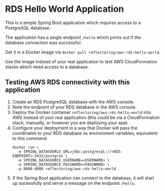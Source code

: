 # RDS Hello World Application

This is a simple Spring Boot application which requires access to a PostgreSQL database.

The application has a single endpoint `/hello` which prints out if the database connection was successful.

Get it in a Docker image via `docker pull reflectoring/aws-rds-hello-world`.

Use the image instead of your real application to test AWS CloudFormation stacks which need access to a database.

## Testing AWS RDS connectivity with this application

1. Create an RDS PostgreSQL database with the AWS console.
2. Note the endpoint of your RDS database in the AWS console.
3. Deploy the Docker container `reflectoring/aws-rds-hello-world` into AWS instead of your real application (this could be via a CloudFormation stack, manually, or however you are deploying your app).
4. Configure your deployment in a way that Docker will pass the coordinates to your RDS database as environment variables, equivalent to this command:
    ``` 
    docker run \
      -e SPRING_DATASOURCE_URL=jdbc:postgresql://<RDS-ENDPOINT>:5432/postgres \
      -e SPRING_DATASOURCE_USERNAME=<USERNAME> \
      -e SPRING_DATASOURCE_PASSWORD=<PASSWORD> \
      -p 8080:8080 reflectoring/aws-rds-hello-world
    ```
5. If the Spring Boot application can connect to the database, it will start up sucessfully and serve a message on the endpoint `/hello`.

